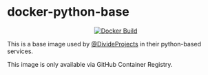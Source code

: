 # docker-python-base

<p align="center">
  <a href="https://github.com/DivideProjects/docker-python-base/actions/workflows/docker-build.yml"><img src="https://github.com/DivideProjects/docker-python-base/actions/workflows/docker-build.yml/badge.svg" alt="Docker Build"></a>
</p>

This is a base image used by [@DivideProjects](https://github.com/DivideProjects) in their python-based services.

This image is only available via GitHub Container Registry.
